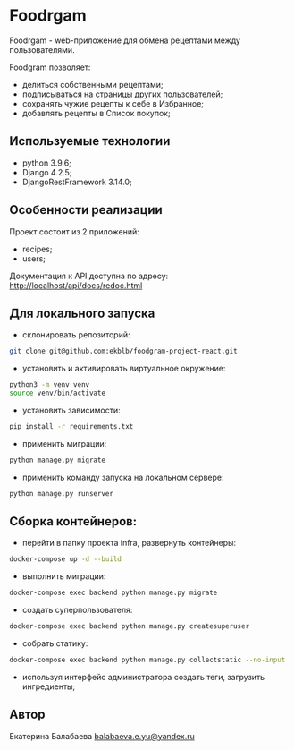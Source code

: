 # Foodrgam

Foodrgam - web-приложение для обмена рецептами между пользователями.

Foodgram позволяет:
- делиться собственными рецептами;
- подписываться на страницы других пользователей;
- сохранять чужие рецепты к себе в Избранное;
- добавлять рецепты в Список покупок;


## Используемые технологии

- python 3.9.6;
- Django 4.2.5;
- DjangoRestFramework 3.14.0;
<!-- - Docker; -->
 

## Особенности реализации

Проект состоит из 2 приложений:
- recipes;
- users;

Документация к API доступна по адресу: <http://localhost/api/docs/redoc.html>


## Для локального запуска

- склонировать репозиторий:

```bash
git clone git@github.com:ekblb/foodgram-project-react.git
```

- установить и активировать виртуальное окружение:
```bash
python3 -m venv venv
source venv/bin/activate
```

- установить зависимости:
```bash
pip install -r requirements.txt
```

- применить миграции:
```bash
python manage.py migrate
```

- применить команду запуска на локальном сервере:
```bash
python manage.py runserver
```

## Сборка контейнеров:

- перейти в папку проекта infra, развернуть контейнеры:
```bash
docker-compose up -d --build
```

- выполнить миграции:
```bash
docker-compose exec backend python manage.py migrate
```

- создать суперпользователя:
```bash
docker-compose exec backend python manage.py createsuperuser
```

- собрать статику:
```bash
docker-compose exec backend python manage.py collectstatic --no-input
```

- используя интерфейс администратора создать теги, загрузить ингредиенты;

## Автор

Екатерина Балабаева
balabaeva.e.yu@yandex.ru